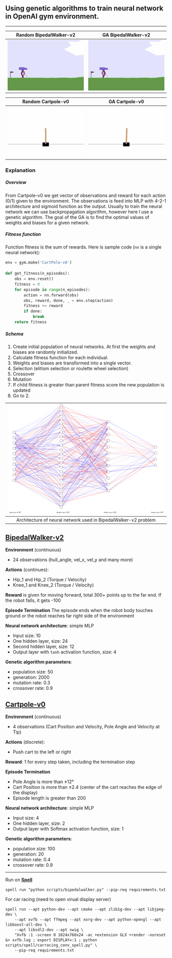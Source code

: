 ## Using genetic algorithms to train neural network in OpenAI gym environment. 
***

 | Random BipedalWalker-v2 | GA BipedalWalker-v2 | 
| ------------- |:-------------:|
| ![mlp_bipedal](docs/bipedalwalker/bipedalwalker_random.gif) | ![mlp_bipedal](docs/bipedalwalker/mlp_bipedalwalker.gif) |

 | Random Cartpole-v0 | GA Cartpole-v0 | 
| ------------- |:-------------:|
| ![cartpole-random](docs/cartpole/cartpole_random.gif) | ![cartpole-random](docs/cartpole/cartpole_nn.gif) | $1600 |


### Explanation

##### Overview
From Cartpole-v0 we get vector of observations and reward for each action (0/1) given to the environment.
The observations is feed into MLP with 4-2-1 architecture and sigmoid function as the output.
Usually to train the neural network we can use backpropagation algorithm, however here I use a genetic algorithm.
The goal of the GA is to find the optimal values of weights and biases for a given network. 

##### Fitness function

Function fitness is the sum of rewards. Here is sample code (`nn` is a single neural network):
```python
env = gym.make('CartPole-v0')

def get_fitness(n_episodes):
    obs = env.reset()
    fitness = 0
    for episode in range(n_episodes):
        action = nn.forward(obs)
        obs, reward, done, _ = env.step(action)
        fitness += reward
        if done:
            break
    return fitness
```

##### Schema

1. Create initial population of neural networks. At first the weights and biases are randomly initialized.
2. Calculate fitness function for each individual.
3. Weights and biases are transformed into a single vector.
4. Selection (elitism selection or roulette wheel selection)
5. Crossover 
6. Mutation
7. If child fitness is greater than parent fitness score the new population is updated
8. Go to 2.

| ![mlp-cartpole](docs/bipedalwalker/mlp.png) |
|:---:| 
| Architecture of neural network used in BipedalWalker-v2 problem |

## [BipedalWalker-v2](https://github.com/openai/gym/wiki/BipedalWalker-v2)

**Environment** (continuous)
 - 24 observations (hull_angle, vel_x, vel_y and many more)

**Actions** (continues):
 - Hip_1 and Hip_2 (Torque / Velocity)
 - Knee_1 and Knee_2 (Torque / Velocity)
 
**Reward** is given for moving forward, total 300+ points up to the far end. 
If the robot falls, it gets -100

**Episode Termination**
The episode ends when the robot body touches ground or the robot reaches far right side of the environment

**Neural network architecture**: simple MLP
 - Input size: 10
 - One hidden layer, size: 24
 - Second hidden layer, size: 12
 - Output layer with `tanh` activation function, size: 4
 
**Genetic algorithm parameters**:
 - population size: 50
 - generation: 2000
 - mutation rate: 0.3
 - crossover rate: 0.9


## [Cartpole-v0](https://github.com/openai/gym/wiki/CartPole-v0)

**Environment** (continuous)
 - 4 observations (Cart Position and Velocity, Pole Angle and Velocity at Tip)

**Actions** (discrete):
 - Push cart to the left or right

**Reward**: 1 for every step taken, including the termination step

**Episode Termination**
 - Pole Angle is more than ±12°
 - Cart Position is more than ±2.4 (center of the cart reaches the edge of the display)
 - Episode length is greater than 200

**Neural network architecture**: simple MLP
 - Input size: 4
 - One hidden layer, size: 2
 - Output layer with Softmax activation function, size: 1
 
**Genetic algorithm parameters**:
 - population size: 100
 - generation: 20
 - mutation rate: 0.4
 - crossover rate: 0.9
 
***

Run on [**Spell**](https://web.spell.run/robjan/)
```shell script
spell run "python scripts/bipedalwalker.py" --pip-req requirements.txt
```
For car racing (need to open virual display server)
```shell script
spell run --apt python-dev --apt cmake --apt zlib1g-dev --apt libjpeg-dev \
	--apt xvfb --apt ffmpeg --apt xorg-dev --apt python-opengl --apt libboost-all-dev \
	--apt libsdl2-dev --apt swig \ 
	"Xvfb :1 -screen 0 1024x768x24 -ac +extension GLX +render -noreset &> xvfb.log ; export DISPLAY=:1 ; python scripts/spell/carracing_conv_spell.py" \ 
	--pip-req requirements.txt
```
